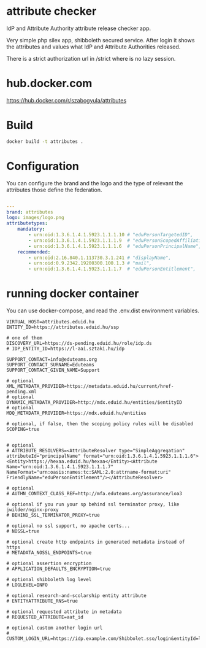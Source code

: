 # attribute checker

IdP and Attribute Authority attribute release checker app.

Very simple php silex app, shibboleth secured service. After login it shows the attributes and values what IdP and
Attribute Authorities released.

There is a strict authorization url in /strict where is no lazy session.

# hub.docker.com

https://hub.docker.com/r/szabogyula/attributes

# Build

```bash
docker build -t attributes .
```

# Configuration

You can configure the brand and the logo and the type of relevant the attributes those define the federation.

```yaml

---
brand: attributes
logo: images/logo.png
attributetypes:
    mandatory:
        - urn:oid:1.3.6.1.4.1.5923.1.1.1.10 # "eduPersonTargetedID",
        - urn:oid:1.3.6.1.4.1.5923.1.1.1.9  # "eduPersonScopedAffiliation",
        - urn:oid:1.3.6.1.4.1.5923.1.1.1.6  # "eduPersonPrincipalName",
    recommended:
        - urn:oid:2.16.840.1.113730.3.1.241 # "displayName",
        - urn:oid:0.9.2342.19200300.100.1.3 # "mail",
        - urn:oid:1.3.6.1.4.1.5923.1.1.1.7  # "eduPersonEntitlement",
```


# running docker container

You can use docker-compose, and read the .env.dist environment variables.

```
VIRTUAL_HOST=attributes.eduid.hu
ENTITY_ID=https://attributes.eduid.hu/ssp

# one of them
DISCOVERY_URL=https://ds-pending.eduid.hu/role/idp.ds
# IDP_ENTITY_ID=https://l-aai.sztaki.hu/idp

SUPPORT_CONTACT=info@eduteams.org
SUPPORT_CONTACT_SURNAME=Eduteams
SUPPORT_CONTACT_GIVEN_NAME=Support

# optional
XML_METADATA_PROVIDER=https://metadata.eduid.hu/current/href-pending.xml
# optional
DYNAMIC_METADATA_PROVIDER=http://mdx.eduid.hu/entities/$entityID
# optional
MDQ_METADATA_PROVIDER=https://mdx.eduid.hu/entities

# optional, if false, then the scoping policy rules will be disabled
SCOPING=true


# optional
# ATTRIBUTE_RESOLVERS=<AttributeResolver type="SimpleAggregation" attributeId="principalName" format="urn:oid:1.3.6.1.4.1.5923.1.1.1.6"><Entity>https://hexaa.eduid.hu/hexaa</Entity><Attribute Name="urn:oid:1.3.6.1.4.1.5923.1.1.1.7" NameFormat="urn:oasis:names:tc:SAML:2.0:attrname-format:uri" FriendlyName="eduPersonEntitlement"/></AttributeResolver>

# optional
# AUTHN_CONTEXT_CLASS_REF=http://mfa.eduteams.org/assurance/loa3

# optional if you run your sp behind ssl terminator proxy, like jwilder/nginx-proxy
# BEHIND_SSL_TERMINATOR_PROXY=true

# optional no ssl support, no apache certs...
# NOSSL=true

# optional create http endpoints in generated metadata instead of https
# METADATA_NOSSL_ENDPOINTS=true

# optional assertion encryption
# APPLICATION_DEFAULTS_ENCRYPTION=true

# optional shibboleth log level
# LOGLEVEL=INFO

# optional research-and-scolarship entity attribute
# ENTITYATTRIBUTE_RNS=true

# optional requested attribute in metadata
# REQUESTED_ATTRIBUTE=aat_id

# optional custom another login url
# CUSTOM_LOGIN_URL=https://idp.example.com/Shibbolet.sso/login&entityId=localsp_entityid

```
